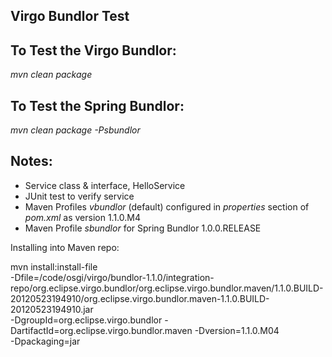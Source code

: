 Virgo Bundlor Test
------------------

## To Test the Virgo Bundlor:
   _mvn clean package_


## To Test the Spring Bundlor:
   _mvn clean package -Psbundlor_


## Notes:
- Service class & interface, HelloService
- JUnit test to verify service
- Maven Profiles _vbundlor_ (default) configured in _properties_ section of _pom.xml_ as version 1.1.0.M4
- Maven Profile _sbundlor_ for Spring Bundlor 1.0.0.RELEASE


Installing into Maven repo:

mvn install:install-file \
 -Dfile=/code/osgi/virgo/bundlor-1.1.0/integration-repo/org.eclipse.virgo.bundlor/org.eclipse.virgo.bundlor.maven/1.1.0.BUILD-20120523194910/org.eclipse.virgo.bundlor.maven-1.1.0.BUILD-20120523194910.jar \
  -DgroupId=org.eclipse.virgo.bundlor -DartifactId=org.eclipse.virgo.bundlor.maven -Dversion=1.1.0.M04 \
  -Dpackaging=jar


